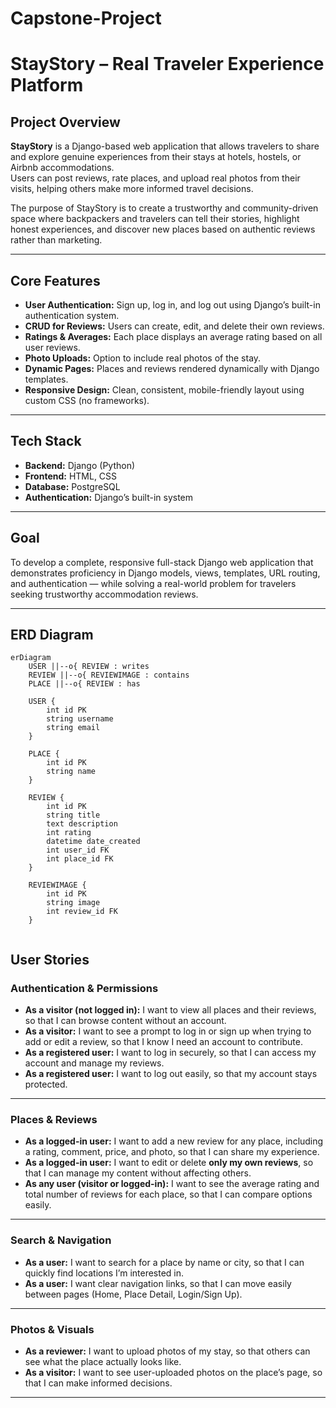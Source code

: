 # Capstone-Project

# StayStory – Real Traveler Experience Platform

## Project Overview
**StayStory** is a Django-based web application that allows travelers to share and explore genuine experiences from their stays at hotels, hostels, or Airbnb accommodations.  
Users can post reviews, rate places, and upload real photos from their visits, helping others make more informed travel decisions.  

The purpose of StayStory is to create a trustworthy and community-driven space where backpackers and travelers can tell their stories, highlight honest experiences, and discover new places based on authentic reviews rather than marketing.

---

## Core Features
- **User Authentication:** Sign up, log in, and log out using Django’s built-in authentication system.  
- **CRUD for Reviews:** Users can create, edit, and delete their own reviews.  
- **Ratings & Averages:** Each place displays an average rating based on all user reviews.  
- **Photo Uploads:** Option to include real photos of the stay.  
- **Dynamic Pages:** Places and reviews rendered dynamically with Django templates.  
- **Responsive Design:** Clean, consistent, mobile-friendly layout using custom CSS (no frameworks).  

---

## Tech Stack
- **Backend:** Django (Python)  
- **Frontend:** HTML, CSS  
- **Database:** PostgreSQL  
- **Authentication:** Django’s built-in system  

---

## Goal
To develop a complete, responsive full-stack Django web application that demonstrates proficiency in Django models, views, templates, URL routing, and authentication — while solving a real-world problem for travelers seeking trustworthy accommodation reviews.

---





## ERD Diagram



```mermaid
erDiagram
    USER ||--o{ REVIEW : writes
    REVIEW ||--o{ REVIEWIMAGE : contains
    PLACE ||--o{ REVIEW : has

    USER {
        int id PK
        string username
        string email
    }

    PLACE {
        int id PK
        string name
    }

    REVIEW {
        int id PK
        string title
        text description
        int rating
        datetime date_created
        int user_id FK
        int place_id FK
    }

    REVIEWIMAGE {
        int id PK
        string image
        int review_id FK
    }


```````



## User Stories

### Authentication & Permissions
- **As a visitor (not logged in):** I want to view all places and their reviews, so that I can browse content without an account.
- **As a visitor:** I want to see a prompt to log in or sign up when trying to add or edit a review, so that I know I need an account to contribute.
- **As a registered user:** I want to log in securely, so that I can access my account and manage my reviews.
- **As a registered user:** I want to log out easily, so that my account stays protected.

---

### Places & Reviews
- **As a logged-in user:** I want to add a new review for any place, including a rating, comment, price, and photo, so that I can share my experience.
- **As a logged-in user:** I want to edit or delete **only my own reviews**, so that I can manage my content without affecting others.
- **As any user (visitor or logged-in):** I want to see the average rating and total number of reviews for each place, so that I can compare options easily.

---

### Search & Navigation
- **As a user:** I want to search for a place by name or city, so that I can quickly find locations I’m interested in.
- **As a user:** I want clear navigation links, so that I can move easily between pages (Home, Place Detail, Login/Sign Up).

---

### Photos & Visuals
- **As a reviewer:** I want to upload photos of my stay, so that others can see what the place actually looks like.
- **As a visitor:** I want to see user-uploaded photos on the place’s page, so that I can make informed decisions.

---
